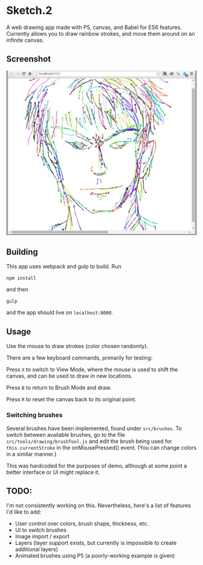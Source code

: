 # Sketch.2

A web drawing app made with P5, canvas, and Babel for ES6 features. Currently allows you to draw rainbow strokes, and move them around on an infinite canvas.

## Screenshot

![](img/screenshot.jpg)

## Building

This app uses webpack and gulp to build. Run
    
    npm install

and then 
    
    gulp

and the app should live on `localhost:8000`.

## Usage

Use the mouse to draw strokes (color chosen randomly).

There are a few keyboard commands, primarily for testing:

Press `X` to switch to View Mode, where the mouse is used to shift the canvas, and can be used to draw in new locations.

Press `B` to return to Brush Mode and draw.

Press `R` to reset the canvas back to its original point.

### Switching brushes

Several brushes have been implemented, found under `src/brushes`. To switch between available brushes, go to the file `src/tools/drawing/brushTool.js` and edit the brush being used for `this.currentStroke` in the onMousePressed() event. (You can change colors in a similar manner.) 

This was hardcoded for the purposes of demo, although at some point a better interface or UI might replace it.

## TODO:

I'm not consistently working on this. Nevertheless, here's a list of features I'd like to add:

* User control over colors, brush shape, thickness, etc.
* UI to switch brushes
* Image import / export
* Layers (layer support exists, but currently is impossible to create additional layers)
* Animated brushes using P5 (a poorly-working example is given)
